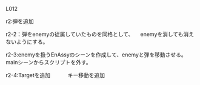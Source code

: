 L012

r2:弾を追加

r2-2：弾をenemyの従属していたものを同格として、
	　enemyを消しても消えないようにする。

r2-3:enemyを扱うEnAssyのシーンを作成して、enemyと弾を移動させる。
	mainシーンからスクリプトを外す。

r2-4:Targetを追加
　　　キー移動を追加

